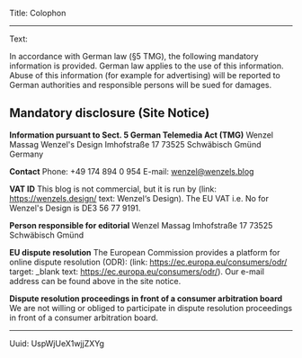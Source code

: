 Title: Colophon

----

Text:

In accordance with German law (§5 TMG), the following mandatory information is provided. German law applies to the use of this information. Abuse of this information (for example for advertising) will be reported to German authorities and responsible persons will be sued for damages.

## Mandatory disclosure (Site Notice)
**Information pursuant to Sect. 5 German Telemedia Act (TMG)**
Wenzel Massag
Wenzel&#039;s Design
Imhofstraße 17
73525 Schwäbisch Gmünd
Germany

**Contact**
Phone: +49 174 894 0 954
E-mail: wenzel@wenzels.blog

**VAT ID**
This blog is not commercial, but it is run by (link: https://wenzels.design/ text: Wenzel‘s Design). The EU VAT i.e. No for Wenzel's Design is DE3 56 77 9191.

**Person responsible for editorial**
Wenzel Massag
Imhofstraße 17
73525 Schwäbisch Gmünd

**EU dispute resolution**
The European Commission provides a platform for online dispute resolution (ODR): (link: https://ec.europa.eu/consumers/odr/ target: _blank text: https://ec.europa.eu/consumers/odr/).
Our e-mail address can be found above in the site notice.

**Dispute resolution proceedings in front of a consumer arbitration board**
We are not willing or obliged to participate in dispute resolution proceedings in front of a consumer arbitration board.

----

Uuid: UspWjUeX1wjjZXYg

